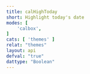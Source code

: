 ```yaml
---
title: calHighToday
short: Highlight today's date
modes: [
	'calbox',
]
cats: [ 'themes' ]
relat: "themes"
layout: api
defval: "true"
dattype: "Boolean"
---
```



